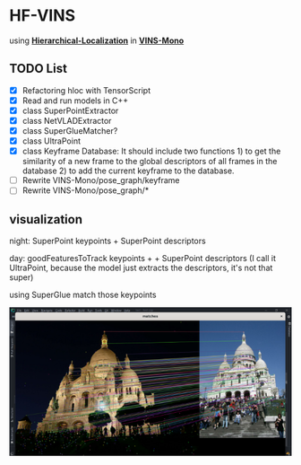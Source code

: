# HF-VINS
using **[Hierarchical-Localization](https://github.com/cvg/Hierarchical-Localization)** in **[VINS-Mono](https://github.com/HKUST-Aerial-Robotics/VINS-Mono)**

## **TODO List**

- [x] Refactoring hloc with TensorScript
- [x] Read and run models in C++
- [x] class SuperPointExtractor
- [x] class NetVLADExtractor
- [x] class SuperGlueMatcher?
- [x] class UltraPoint
- [x] class Keyframe Database: It should include two functions 1) to get the similarity of a new frame to the global descriptors of all frames in the database 2) to add the current keyframe to the database.
- [ ] Rewrite VINS-Mono/pose_graph/keyframe
- [ ] Rewrite VINS-Mono/pose_graph/*

## **visualization**

night: SuperPoint keypoints + SuperPoint descriptors

day: goodFeaturesToTrack keypoints +  + SuperPoint descriptors (I call it UltraPoint, because the model just extracts the descriptors, it's not that super)

using SuperGlue match those keypoints

![screenshot](screenshot.png)

